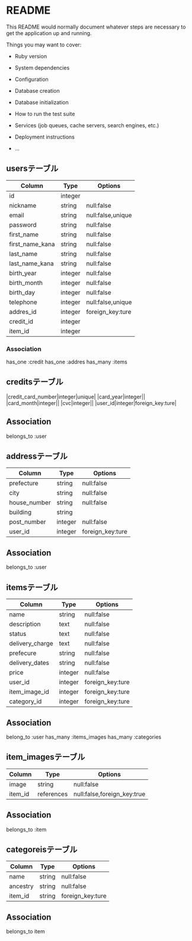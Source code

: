 # README

This README would normally document whatever steps are necessary to get the
application up and running.

Things you may want to cover:

* Ruby version

* System dependencies

* Configuration

* Database creation

* Database initialization

* How to run the test suite

* Services (job queues, cache servers, search engines, etc.)

* Deployment instructions

* ...
## usersテーブル

|Column|Type|Options|
|------|----|-------|
|id|integer| |
|nickname|string|null:false|
|email|string|null:false,unique|
|password|string|null:false|
|first_name|string|null:false|
|first_name_kana|string|null:false|
|last_name|string|null:false|
|last_name_kana|string|null:false|
|birth_year|integer|null:false|
|birth_month|integer|null:false|
|birth_day|integer|null:false|
|telephone|integer|null:false,unique|
|addres_id|integer|foreign_key:ture|
|credit_id|integer||foreign_key:ture|
|item_id|integer||foreign_key:ture|

### Association
has_one :credit
has_one :addres
has_many :items



## creditsテーブル
|credit_card_number|integer|unique|
|card_year|integer||
|card_month|integer||
|cvc|integer||
|user_id|integer|foreign_key:ture|

## Association
belongs_to :user



## addressテーブル
|Column|Type|Options|
|------|----|-------|
|prefecture|string|null:false|
|city|string|null:false|
|house_number|string|null:false|
|building|string||
|post_number|integer|null:false|
|user_id|integer|foreign_key:ture|

## Association
belongs_to :user

## itemsテーブル
|Column|Type|Options|
|------|----|-------|
|name|string|null:false|
|description|text|null:false|
|status|text|null:false|
|delivery_charge|text|null:false|
|prefecure|string|null:false|
|delivery_dates|string|null:false|
|price|integer|null:false|
|user_id|integer|foreign_key:ture|
|item_image_id|integer|foreign_key:ture|
|category_id|integer|foreign_key:ture|
## Association
belong_to :user
has_many :items_images
has_many :categories



## item_imagesテーブル
|Column|Type|Options|
|------|----|-------|
|image|string|null:false|
|item_id|references|null:false,foreign_key:true|

## Association
belongs_to :item

## categoreisテーブル
|Column|Type|Options|
|------|----|-------|
|name|string|null:false|
|ancestry|string|null:false|
|item_id|string|foreign_key:ture|

## Association
belongs_to item

